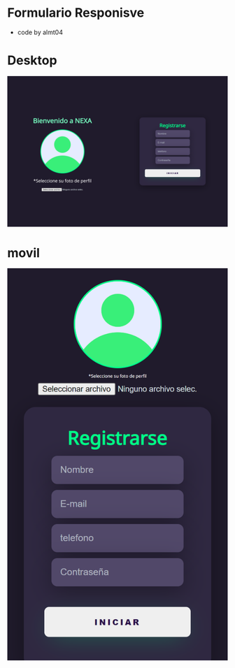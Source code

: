 # Formulario Responisve
- code by almt04
# Desktop
![preview img](assets/preview-desktop.png)
# movil
![preview img](assets/preview-movil.png)
